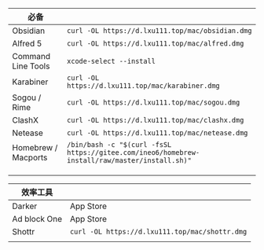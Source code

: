 
| 必备                  |                                                                                               |
| ------------------- | --------------------------------------------------------------------------------------------- |
| Obsidian            | `curl -OL https://d.lxu111.top/mac/obsidian.dmg`                                              |
| Alfred 5            | `curl -OL https://d.lxu111.top/mac/alfred.dmg`                                                |
| Command Line Tools  | `xcode-select --install`                                                                      |
| Karabiner           | `curl -OL https://d.lxu111.top/mac/karabiner.dmg`                                             |
| Sogou / Rime        | `curl -OL https://d.lxu111.top/mac/sogou.dmg`                                                 |
| ClashX              | `curl -OL https://d.lxu111.top/mac/clashx.dmg`                                                |
| Netease             | `curl -OL https://d.lxu111.top/mac/netease.dmg`                                               |
| Homebrew / Macports | `/bin/bash -c "$(curl -fsSL https://gitee.com/ineo6/homebrew-install/raw/master/install.sh)"` |
|                     |                                                                                               |
|                     |                                                                                               |
|                     |                                                                                               |

| 效率工具         |                                                |
| ------------ | ---------------------------------------------- |
| Darker       | App Store                                      |
| Ad block One | App Store                                      |
| Shottr       | `curl -OL https://d.lxu111.top/mac/shottr.dmg` |
|              |                                                |
